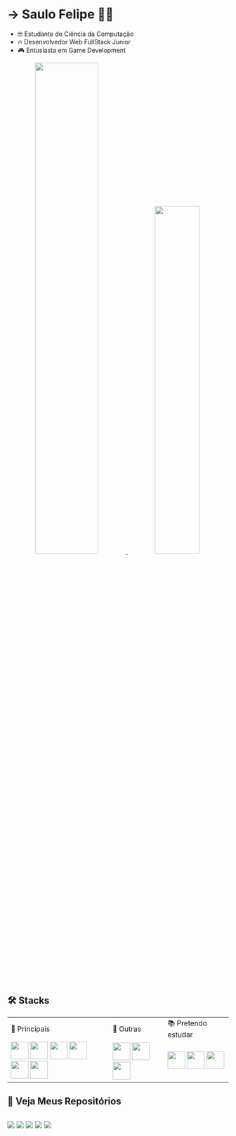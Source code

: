 
<h1> -> Saulo Felipe 🧑‍💻</h1>

<ul>
  <li> 🤓 Estudante de Ciência da Computação</li>
  <li> 🔥 Desenvolvedor Web FullStack Junior</li>
  <li> 🎮 Entusiasta em Game Development</li>
</ul>

  
<div>
  <a href="https://github.com/Saulo-Felipe" align="center">
    <img  width="53.5%" src="https://github-readme-stats.vercel.app/api?username=Saulo-Felipe&layout=compact&theme=github_dark" />
  </a>
  <a href="https://github.com/Saulo-Felipe" align="center">
    <img  width="45%" src="https://github-readme-stats.vercel.app/api/top-langs/?username=Saulo-Felipe&layout=compact&theme=github_dark" />
  </a>

<div>

<div>
  <h2>🛠 Stacks</h2>
  <table>
    <tr>
        <td>👑 Principais</td>
        <td>🤖 Outras</td>
        <td>📚 Pretendo estudar</td>
    </tr>
    <tr>
      <td>
        <img width="40em" src="https://cdn.jsdelivr.net/gh/devicons/devicon/icons/javascript/javascript-original.svg" />
        <img width="40em" src="https://cdn.jsdelivr.net/gh/devicons/devicon/icons/react/react-original-wordmark.svg" />
        <img width="40em" src="https://cdn.jsdelivr.net/gh/devicons/devicon/icons/nodejs/nodejs-plain.svg" />
        <img width="40em" src="https://cdn.jsdelivr.net/gh/devicons/devicon/icons/html5/html5-original-wordmark.svg" />
        <img width="40em" src="https://cdn.jsdelivr.net/gh/devicons/devicon/icons/css3/css3-original-wordmark.svg" />
        <img width="40em" src="https://cdn.jsdelivr.net/gh/devicons/devicon/icons/postgresql/postgresql-original.svg" />
      </td>
      <td>
        <img width="40em" src="https://cdn.jsdelivr.net/gh/devicons/devicon/icons/c/c-original.svg" />
        <img width="40em" src="https://cdn.jsdelivr.net/gh/devicons/devicon/icons/python/python-original-wordmark.svg" />
        <img width="40em" src="https://cdn.jsdelivr.net/gh/devicons/devicon/icons/mysql/mysql-original-wordmark.svg" />
      </td>
      <td>
        <img width="40em" src="https://cdn.jsdelivr.net/gh/devicons/devicon/icons/typescript/typescript-original.svg" />
        <img width="40em" src="https://cdn.jsdelivr.net/gh/devicons/devicon/icons/git/git-original.svg" />
        <img width="40em" src="https://cdn.jsdelivr.net/gh/devicons/devicon/icons/mongodb/mongodb-original-wordmark.svg" />
      </td>
    </tr>
  </table>
</div>
    
<h2>📜 Veja Meus Repositórios<h2>
<img src="https://github-readme-stats.vercel.app/api/pin/?username=Saulo-Felipe&repo=eCommerce-ReactJS-NodeJS&theme=github_dark" />
<img src="https://github-readme-stats.vercel.app/api/pin/?username=Saulo-Felipe&repo=Futebol-One-Page&theme=github_dark" />
<img src="https://github-readme-stats.vercel.app/api/pin/?username=Saulo-Felipe&repo=game-war&theme=github_dark" />
<img src="https://github-readme-stats.vercel.app/api/pin/?username=Saulo-Felipe&repo=Sistema-de-Gestao&theme=github_dark" />
<img src="https://github-readme-stats.vercel.app/api/pin/?username=Saulo-Felipe&repo=Jogo-em-python_Faculdade&theme=github_dark" />

  

